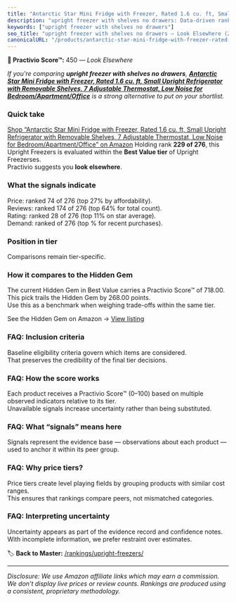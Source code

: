 ```yaml
---
title: "Antarctic Star Mini Fridge with Freezer, Rated 1.6 cu. ft, Small Upright Refrigerator with Removable Shelves, 7 Adjustable Thermostat, Low Noise for Bedroom/Apartment/Office"
description: "upright freezer with shelves no drawers: Data-driven ranking using the Practivio Score™. Positioned by quality, value, demand, findability, momentum."
keywords: ["upright freezer with shelves no drawers"]
seo_title: "upright freezer with shelves no drawers — Look Elsewhere (2025)"
canonicalURL: "/products/antarctic-star-mini-fridge-with-freezer-rated-16-cu-ft-small-upright-refrigerator-with-removable-shelves-7-adjustable-thermostat-low-noise-for-bedroomapartmentoffice-B0FHGCL873/"
---
```


**🚫 Practivio Score™:** 450 — _Look Elsewhere_


*If you're comparing **upright freezer with shelves no drawers**, **[Antarctic Star Mini Fridge with Freezer, Rated 1.6 cu. ft, Small Upright Refrigerator with Removable Shelves, 7 Adjustable Thermostat, Low Noise for Bedroom/Apartment/Office](https://www.amazon.com/dp/B0FHGCL873?tag=practivio-20)** is a strong alternative to put on your shortlist.*
### Quick take
[Shop “Antarctic Star Mini Fridge with Freezer, Rated 1.6 cu. ft, Small Upright Refrigerator with Removable Shelves, 7 Adjustable Thermostat, Low Noise for Bedroom/Apartment/Office” on Amazon](https://www.amazon.com/dp/B0FHGCL873?tag=practivio-20)
Holding rank **229 of 276**, this Upright Freezers is evaluated within the **Best Value tier** of Upright Freezerses.  
Practivio suggests you **look elsewhere**.

### What the signals indicate
Price: ranked 74 of 276 (top 27% by affordability).  
Reviews: ranked 174 of 276 (top 64% for total count).  
Rating: ranked 28 of 276 (top 11% on star average).  
Demand: ranked  of 276 (top % for recent purchases).

### Position in tier
Comparisons remain tier-specific.

### How it compares to the Hidden Gem
The current Hidden Gem in Best Value carries a Practivio Score™ of 718.00.  
This pick trails the Hidden Gem by 268.00 points.  
Use this as a benchmark when weighing trade-offs within the same tier.  

See the Hidden Gem on Amazon → [View listing](https://www.amazon.com/dp/B00IR8H55A?tag=practivio-20)

### FAQ: Inclusion criteria
Baseline eligibility criteria govern which items are considered.  
That preserves the credibility of the final tier decisions.

### FAQ: How the score works
Each product receives a Practivio Score™ (0–100) based on multiple observed indicators relative to its tier.  
Unavailable signals increase uncertainty rather than being substituted.

### FAQ: What “signals” means here
Signals represent the evidence base — observations about each product — used to anchor it within its peer group.

### FAQ: Why price tiers?
Price tiers create level playing fields by grouping products with similar cost ranges.  
This ensures that rankings compare peers, not mismatched categories.

### FAQ: Interpreting uncertainty
Uncertainty appears as part of the evidence record and confidence notes.  
With incomplete information, we prefer restraint over estimates.


🏷️ **Back to Master:** [/rankings/upright-freezers/](/rankings/upright-freezers/)

---
_Disclosure: We use Amazon affiliate links which may earn a commission. We don’t display live prices or review counts. Rankings are produced using a consistent, proprietary methodology._
